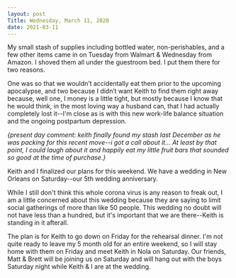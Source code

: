 ```yaml
---
layout: post
Title: Wednesday, March 11, 2020
date: 2021-03-11
---
```


My small stash of supplies including bottled water, non-perishables, and a few other items
came in on Tuesday from Walmart & Wednesday from Amazon.  I shoved them 
all under the guestroom bed.  I put them there for two reasons.  

One was so that we wouldn’t accidentally eat them prior 
to the upcoming apocalypse, and two because I didn’t want 
Keith to find them right away because, well one, I money 
is a little tight, but mostly because I know that he would think, 
in the most loving way a husband can, that I had actually 
completely lost it--I'm close as is with this new work-life balance situation and
the ongoing postpartum depression.

*{present day comment: keith finally found my stash last December as he was packing for 
this recent move--i got a call about it…  At least by that point, I could laugh 
about it and happily eat my little fruit bars that sounded so good at the time of purchase.}* 

Keith and I finalized our plans for this weekend.  We have a wedding in 
New Orleans on Saturday--our 5th wedding anniversary.

While I still don't think this whole corona virus is any reason to freak out,
I am a little concerned about this wedding because they are saying to limit
social gatherings of more than like 50 people.  This wedding no doubt will not
have less than a hundred, but it's important that we are there--Keith is standing
in it afterall.   

The plan is for Keith to go down on Friday for the rehearsal dinner.  I'm not quite ready to leave my
5 month old for an entire weekend, so I will stay home with them on Friday
and meet Keith in Nola on Saturday.  Our friends, Matt & Brett will be joining us
on Saturday and will hang out with the boys Saturday night while Keith & I are at the wedding.
